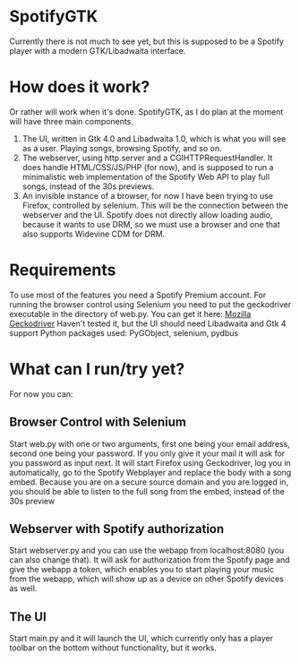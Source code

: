 # SpotifyGTK

Currently there is not much to see yet, but this is supposed to be a Spotify player with a modern GTK/Libadwaita interface. 

# How does it work?
Or rather will work when it's done. 
SpotifyGTK, as I do plan at the moment will have three main components. 
1. The UI, written in Gtk 4.0 and Libadwaita 1.0, which is what you will see as a user. Playing songs, browsing Spotify, and so on. 
2. The webserver, using http.server and a CGIHTTPRequestHandler. It does handle HTML/CSS/JS/PHP (for now), 
and is supposed to run a minimalistic web implementation of the Spotify Web API to play full songs, instead of the 30s previews.
3. An invisible instance of a browser, for now I have been trying to use Firefox, controlled by selenium. This will be the connection between
the webserver and the UI. Spotify does not directly allow loading audio, because it wants to use DRM, so we must use a browser and one that 
also supports Widevine CDM for DRM. 

# Requirements
To use most of the features you need a Spotify Premium account. 
For running the browser control using Selenium you need to put the geckodriver executable in the directory of web.py. You can get it here:
[Mozilla Geckodriver](https://github.com/mozilla/geckodriver/releases)
Haven't tested it, but the UI should need Libadwaita and Gtk 4 support
Python packages used: PyGObject, selenium, pydbus

# What can I run/try yet?
For now you can:
## Browser Control with Selenium
Start web.py with one or two arguments, first one being your email address, second one being your password. If you only give it your 
mail it will ask for you password as input next. It will start Firefox using Geckodriver, log you in automatically, go to the Spotify Webplayer and replace 
the body with a song embed. Because you are on a secure source domain and you are logged in, you should be able to listen to the full song from the embed, 
instead of the 30s preview
## Webserver with Spotify authorization
Start webserver.py and you can use the webapp from localhost:8080 (you can also change that). It will ask for authorization
from the Spotify page and give the webapp a token, which enables you to start playing your music from the webapp, which will show up as a device on other Spotify 
devices as well. 
## The UI
Start main.py and it will launch the UI, which currently only has a player toolbar on the bottom without functionality, but it works. 
